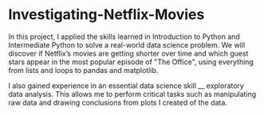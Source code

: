 # Investigating-Netflix-Movies
In this project, I applied the skills learned in Introduction to Python and Intermediate Python to solve a real-world data science problem. We will discover if Netflix’s movies are getting shorter over time and which guest stars appear in the most popular episode of "The Office", using everything from lists and loops to pandas and matplotlib.

I also gained experience in an essential data science skill __ exploratory data analysis. This allows me to perform critical tasks such as manipulating raw data and drawing conclusions from plots I created of the data.
